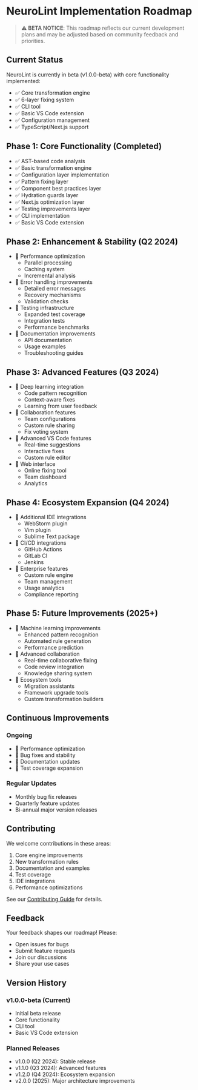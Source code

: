 # NeuroLint Implementation Roadmap

> **⚠️ BETA NOTICE**: This roadmap reflects our current development plans and may be adjusted based on community feedback and priorities.

## Current Status

NeuroLint is currently in beta (v1.0.0-beta) with core functionality implemented:
- ✅ Core transformation engine
- ✅ 6-layer fixing system
- ✅ CLI tool
- ✅ Basic VS Code extension
- ✅ Configuration management
- ✅ TypeScript/Next.js support

## Phase 1: Core Functionality (Completed)
- ✅ AST-based code analysis
- ✅ Basic transformation engine
- ✅ Configuration layer implementation
- ✅ Pattern fixing layer
- ✅ Component best practices layer
- ✅ Hydration guards layer
- ✅ Next.js optimization layer
- ✅ Testing improvements layer
- ✅ CLI implementation
- ✅ Basic VS Code extension

## Phase 2: Enhancement & Stability (Q2 2024)
- 🔄 Performance optimization
  - Parallel processing
  - Caching system
  - Incremental analysis
- 🔄 Error handling improvements
  - Detailed error messages
  - Recovery mechanisms
  - Validation checks
- 🔄 Testing infrastructure
  - Expanded test coverage
  - Integration tests
  - Performance benchmarks
- 🔄 Documentation improvements
  - API documentation
  - Usage examples
  - Troubleshooting guides

## Phase 3: Advanced Features (Q3 2024)
- 📅 Deep learning integration
  - Code pattern recognition
  - Context-aware fixes
  - Learning from user feedback
- 📅 Collaboration features
  - Team configurations
  - Custom rule sharing
  - Fix voting system
- 📅 Advanced VS Code features
  - Real-time suggestions
  - Interactive fixes
  - Custom rule editor
- 📅 Web interface
  - Online fixing tool
  - Team dashboard
  - Analytics

## Phase 4: Ecosystem Expansion (Q4 2024)
- 📅 Additional IDE integrations
  - WebStorm plugin
  - Vim plugin
  - Sublime Text package
- 📅 CI/CD integrations
  - GitHub Actions
  - GitLab CI
  - Jenkins
- 📅 Enterprise features
  - Custom rule engine
  - Team management
  - Usage analytics
  - Compliance reporting

## Phase 5: Future Improvements (2025+)
- 📅 Machine learning improvements
  - Enhanced pattern recognition
  - Automated rule generation
  - Performance prediction
- 📅 Advanced collaboration
  - Real-time collaborative fixing
  - Code review integration
  - Knowledge sharing system
- 📅 Ecosystem tools
  - Migration assistants
  - Framework upgrade tools
  - Custom transformation builders

## Continuous Improvements

### Ongoing
- 🔄 Performance optimization
- 🔄 Bug fixes and stability
- 🔄 Documentation updates
- 🔄 Test coverage expansion

### Regular Updates
- Monthly bug fix releases
- Quarterly feature updates
- Bi-annual major version releases

## Contributing

We welcome contributions in these areas:
1. Core engine improvements
2. New transformation rules
3. Documentation and examples
4. Test coverage
5. IDE integrations
6. Performance optimizations

See our [Contributing Guide](CONTRIBUTING.md) for details.

## Feedback

Your feedback shapes our roadmap! Please:
- Open issues for bugs
- Submit feature requests
- Join our discussions
- Share your use cases

## Version History

### v1.0.0-beta (Current)
- Initial beta release
- Core functionality
- CLI tool
- Basic VS Code extension

### Planned Releases
- v1.0.0 (Q2 2024): Stable release
- v1.1.0 (Q3 2024): Advanced features
- v1.2.0 (Q4 2024): Ecosystem expansion
- v2.0.0 (2025): Major architecture improvements 